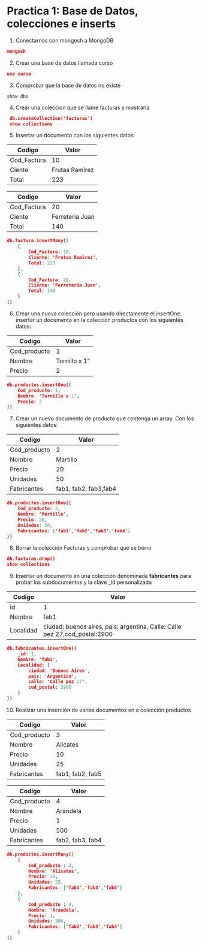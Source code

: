 # Practica 1: Base de Datos, colecciones e inserts

1. Conectarnos con mongosh a MongoDB

```json
mongosh
```

2. Crear una base de datos llamada curso

```json
use curso
```

3. Comprobar que la base de datos no existe

```josn
show dbs
```

4. Crear una coleccion que se llame facturas y mostrarla

```json
 db.createCollection('facturas')
 show collections
```

5. Insertar un documento con los siguientes datos:

| Codigo   | Valor   |
|-------------|-------------|
| Cod_Factura | 10 |
| Ciente | Frutas Ramirez |
| Total | 223 |

| Codigo   | Valor   |
|-------------|-------------|
| Cod_Factura | 20 |
| Ciente | Ferreteria Juan |
| Total | 140 |

```json
db.factura.insertMany([
    {
        Cod_Factura: 10,
        Cliente: 'Frutas Ramirez',
        Total: 223
    },
    {
        Cod_Factura: 20,
        Cliente: 'Ferreteria Juan',
        Total: 140
    }
])
```

6. Crear una nueva colección pero usando directamente el insertOne.
   insertar un documento en la colección productos con los siguientes datos:

| Codigo   | Valor   |
|-------------|-------------|
| Cod_producto | 1 |
| Nombre | Tornillo x 1" |
| Precio | 2 |

```json
db.productos.insertOne({
    Cod_producto: 1,
    Nombre: 'Tornillo x 1',
    Precio: 2
})
```

7. Crear un nuevo documento de producto que contenga un array. Con los siguientes datos:

| Codigo   | Valor   |
|-------------|-------------|
| Cod_producto | 2 |
| Nombre | Martillo |
| Precio | 20 |
| Unidades | 50 |
| Fabricantes | fab1, fab2, fab3,fab4 |

```json
db.productos.insertOne({
    Cod_producto: 2,
    Nombre: 'Martillo',
    Precio: 20,
    Unidades: 50,
    Fabricantes: ['fab1','fab2','fab3','fab4']
})
```

8. Borrar la colección Facturas y comprobar que se borro

```json
db.facturas.drop()
show collections
```

9. Insertar un documento en una colección denominada **fabricantes**
   para probar los subdocumentos y la clave _id personalizada

| Codigo   | Valor   |
|-------------|-------------|
| id | 1 |
| Nombre | fab1 |
| Localidad | ciudad: buenos aires, pais: argentina, Calle: Calle pez 27,cod_postal:2900 |

```json
db.fabricantes.insertOne({
    _id: 1,
    Nombre: 'fab1',
    Localidad: {
        ciudad: 'Buenos Aires',
        país: 'Argentina',
        calle: 'Calle pez 27',
        cod_postal: 2900
    }
})
```

10. Realizar una inserción de varios documentos en a colección
    productos

| Codigo   | Valor   |
|-------------|-------------|
| Cod_producto | 3 |
| Nombre | Alicates |
| Precio | 10 |
| Unidades | 25 |
| Fabricantes | fab1, fab2, fab5 |

| Codigo   | Valor   |
|-------------|-------------|
| Cod_producto | 4 |
| Nombre | Arandela |
| Precio | 1 |
| Unidades | 500 |
| Fabricantes | fab2, fab3, fab4 |

```json
db.productos.insertMany([
    {
        Cod_producto : 3,
        Nombre: 'Alicates',
        Precio: 10,
        Unidades: 25,
        Fabricantes: ['fab1','fab3','fab5']
    },
    {
        Cod_producto : 4,
        Nombre: 'Arandela',
        Precio: 1,
        Unidades: 500,
        Fabricantes: ['fab2','fab3','fab4']
    }
])
```